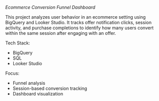 *Ecommerce Conversion Funnel Dashboard*

This project analyzes user behavior in an ecommerce setting using BigQuery and Looker Studio. It tracks offer notification clicks, session activity, and purchase completions to identify how many users convert within the same session after engaging with an offer.

Tech Stack:
* BigQuery
* SQL
* Looker Studio

Focus:
* Funnel analysis
* Session-based conversion tracking
* Dashboard visualization
